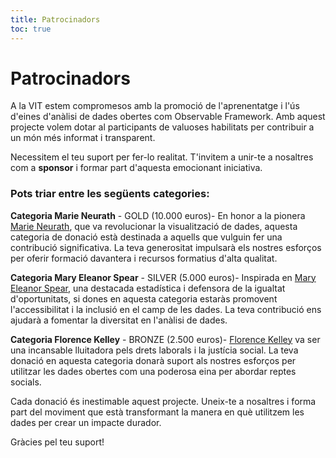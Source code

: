 ```yaml
---
title: Patrocinadors
toc: true
---
```


# Patrocinadors
A la VIT estem compromesos amb la promoció de l'aprenentatge i l'ús d'eines d'anàlisi de dades obertes com Observable Framework. Amb aquest projecte volem dotar al participants de valuoses habilitats per contribuir a un món més informat i transparent.

Necessitem el teu suport per fer-lo realitat. T'invitem a unir-te a nosaltres com a **sponsor** i formar part d'aquesta emocionant iniciativa. 

### Pots triar entre les següents categories:
**Categoria Marie Neurath** - GOLD (10.000 euros)- 
En honor a la pionera [Marie Neurath](https://www.marieneurath.org/), que va revolucionar la visualització de dades, aquesta categoria de donació està destinada a aquells que vulguin fer una contribució significativa. La teva generositat impulsarà els nostres esforços per oferir formació davantera i recursos formatius d'alta qualitat.

**Categoria Mary Eleanor Spear** - SILVER (5.000 euros)- 
Inspirada en [Mary Eleanor Spear](https://ca.wikipedia.org/wiki/Mary_Eleanor_Spear), una destacada estadística i defensora de la igualtat d'oportunitats, si dones en aquesta categoria estaràs promovent l'accessibilitat i la inclusió en el camp de les dades. La teva contribució ens ajudarà a fomentar la diversitat en l'anàlisi de dades.

**Categoria Florence Kelley** - BRONZE (2.500 euros)- 
[Florence Kelley](https://www.womenshistory.org/education-resources/biographies/florence-kelley) va ser una incansable lluitadora pels drets laborals i la justícia social. La teva donació en aquesta categoria donarà suport als nostres esforços per utilitzar les dades obertes com una poderosa eina per abordar reptes socials.

Cada donació és inestimable aquest projecte. Uneix-te a nosaltres i forma part del moviment que està transformant la manera en què utilitzem les dades per crear un impacte durador.

Gràcies pel teu suport!
